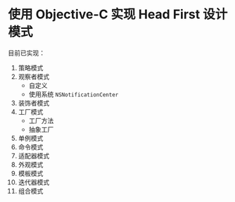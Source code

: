 # 使用 Objective-C 实现 Head First 设计模式

目前已实现：

1. 策略模式
2. 观察者模式
	* 自定义
	* 使用系统 `NSNotificationCenter`
3. 装饰者模式
4. 工厂模式
	* 工厂方法
 	* 抽象工厂
5. 单例模式
6. 命令模式
7. 适配器模式
8. 外观模式
9. 模板模式
10. 迭代器模式
11. 组合模式
